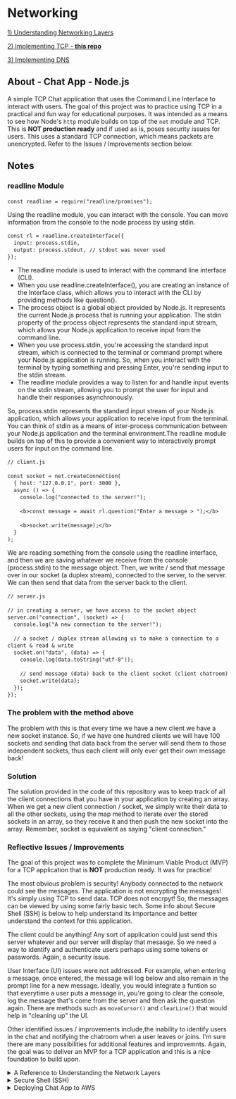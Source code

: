 # Networking

[1) Understanding Networking Layers](https://github.com/fabio-miguel/tcp-nodejs-networking)

[2) Implementing TCP - **this repo**](https://github.com/fabio-miguel/chat-nodejs-app-networking)

[3) Implementing DNS](https://github.com/fabio-miguel/dns-nodejs-networking)

## About - Chat App - Node.js

A simple TCP Chat application that uses the Command Line Interface to interact with users. The goal of this project was to practice using TCP in a practical and fun way for educational purposes. It was intended as a means to see how Node's `http` module builds on top of the `net` module and TCP. This is **NOT production ready** and if used as is, poses security issues for users. This uses a standard TCP connection, which means packets are unencrypted. Refer to the Issues / Improvements section below.

## Notes

### readline Module

`const readline = require("readline/promises");`

Using the readline module, you can interact with the console. You can move information from the console to the node process by using stdin.

```
const rl = readline.createInterface({
  input: process.stdin,
  output: process.stdout, // stdout was never used
});
```

- The readline module is used to interact with the command line interface (CLI).
- When you use readline.createInterface(), you are creating an instance of the Interface class, which allows you to interact with the CLI by providing methods like question().
- The process object is a global object provided by Node.js. It represents the current Node.js process that is running your application. The stdin property of the process object represents the standard input stream, which allows your Node.js application to receive input from the command line.
- When you use process.stdin, you're accessing the standard input stream, which is connected to the terminal or command prompt where your Node.js application is running. So, when you interact with the terminal by typing something and pressing Enter, you're sending input to the stdin stream.
- The readline module provides a way to listen for and handle input events on the stdin stream, allowing you to prompt the user for input and handle their responses asynchronously.

So, process.stdin represents the standard input stream of your Node.js application, which allows your application to receive input from the terminal. You can think of stdin as a means of inter-process communication between your Node.js application and the terminal environment.The readline module builds on top of this to provide a convenient way to interactively prompt users for input on the command line.

```
// client.js

const socket = net.createConnection(
  { host: "127.0.0.1", port: 3000 },
  async () => {
    console.log("connected to the server!");

    <b>const message = await rl.question("Enter a message > ");</b>

    <b>socket.write(message);</b>
  }
);
```

We are reading something from the console using the readline interface, and then we are saving whatever we receive from the console (process.stdin) to the message object. Then, we write / send that message over in our socket (a duplex stream), connected to the server, to the server. We can then send that data from the server back to the client.

```
// server.js

// in creating a server, we have access to the socket object
server.on("connection", (socket) => {
  console.log("A new connection to the server!");

  // a socket / duplex stream allowing us to make a connection to a client & read & write
  socket.on("data", (data) => {
    console.log(data.toString("utf-8"));

    // send message (data) back to the client socket (client chatroom)
    socket.write(data);
  });
});
```

### The problem with the method above

The problem with this is that every time we have a new client we have a new socket instance. So, if we have one hundred clients we will have 100 sockets and sending that data back from the server will send them to those independent sockets, thus each client will only ever get their own message back!

### Solution

The solution provided in the code of this repository was to keep track of all the client connections that you have in your application by creating an array. When we get a new client connection / socket, we simply write their data to all the other sockets, using the map method to iterate over the stored sockets in an array, so they receive it and then push the new socket into the array. Remember, socket is equivalent as saying "client connection."

### Reflective Issues / Improvements

The goal of this project was to complete the Minimum Viable Product (MVP) for a TCP application that is **NOT** production ready. It was for practice!

The most obvious problem is security! Anybody connected to the network could see the messages. The application is not encrypting the messages! It's simply using TCP to send data. TCP does not encrpyt! So, the messages can be viewed by using some fairly basic tech. Some info about Secure Shell (SSH) is below to help understand its importance and better understand the context for this application.

The client could be anything! Any sort of application could just send this server whatever and our server will display that mesasge. So we need a way to identify and authenticate users perhaps using some tokens or passwords. Again, a security issue.

User Interface (UI) issues were not addressed. For example, when entering a message, once entered, the message will log below and also remain in the prompt line for a new message. Ideally, you would integrate a funtion so that everytime a user puts a message in, you're going to clear the console, log the message that's come from the server and then ask the question again. There are methods such as `moveCursor()` and `clearLine()` that would help in "cleaning up" the UI.

Other identified issues / improvements include,the inability to identify users in the chat and notifying the chatroom when a user leaves or joins. I'm sure there are many possibilities for additional features and improvemnts. Again, the goal was to deliver an MVP for a TCP application and this is a nice foundation to build upon.

<details>
<summary>A Reference to Understanding the Network Layers</summary>

### Further Understanding the Application Layer

The upper most layer is the application layer. This application layer, in some models like the OSI model, can be further broken down into three separate layers. These would be \* _application_ _, _ _presentation_ \* and session.

Presentation simply means how you want to present the data. For instance, how to present headers and encrpytion. In other words, it is responsible for data translation and encryption. It ensures the data sent from the application layer of one machine can be read by the appliaction layer of another machine, regardless of different data representations. It handles tasks such as encryption, character encoding and compression.

The session layer manages the communcation between two hosts. It establishes and maintains interactions called seesions.

Essentialy, the application layer is what provides network services to end-users, presentation ensures data can be understood and session ensures reliable communication by managing the session.

</details>

<details>
<summary>Secure Shell (SSH)</summary>

### Secure Shell (SSH)

SSH first appeared in the mid 90's as a replacement way of connecting to a remote machine over the internet. Up until that time, the technologies available to connect to a remote machine like Telnet, RLogin, RSH etc worked fine, BUT they transmitted all the data in the clear over the network! So, if you logged into a remote machine, anyone with a packet sniffer between and the remote machine could see everything you weere doing there.

![Simple Network](images/oldNetworkPacketSniffer.png)

Now, when these protocols first appeared, that wasn's a problem because the machines were probably only networked within the computer department of a university or a company. So, the people who had access to do that probably worked there and wouldn't do that.

As machines got networked to other networks and the internet waas being built, if you had access to the network, well any network that the data was travelling over you could sniff the packets.

![Network to Network](images/networkToNetowork.png)

So, Tatu Ylönen, a Finnish professor, was concerned about this and developed the protocol SSH to encrypt the data so that you couldn't see what was being sent over. You could see the data that was being transmitted across, you could see how much data, the frequency of it, BUT you couldn't see what the data was! So, **SSH was developed as a way of encrpyting the connection between two machines.** However, it does a lot more than that.

The first thing that happens when you open up a TCP connection between two machines (note: it doesn't have to be a TCP connection), you've got a reliable connection between two machines, SSH is sending data over, and what SSH does is that it breaks the data down into a series of packets.

**Packet**

![Packet](images/sshPacket.png)

Of course, as with any packet transfer, these packets have a few headers at the beginning. Perhaps at the top you would have something that tells you how big the packet is (packet length), how much padding there is and then the data you want, called the payload. Then, you have the padding that follows that. So, what you are doing with each packet after the payload is adding padding. These are just random bytes that don't mean anything, but they force the encrption to make it harder to detect what's going on because you've got this random data in there. Lastly, you would have some sort of message authentication code. You can then apply compression, if you want, to the payload. So, you can compress the payload by using standard compression algorithms, such as zlib, to compress the data. Then, the whole of that packet (excluding the length) is then encrypted. The algorithms used for the encryption and for the message authentication code are selected by the server and the client. They are established at the beginning... which ones they offer and which they want to use. So, these vary from connection to connection. So the packet length is left unencrypted as we need to know how much data is coming.

**SSH Packet**

![SSH Packet](images/sshPacketEncryption.png)

At the other end, the server will decrpyt and then it knows its got the packet of data and can then piece it back together. So, on the server-side you do the opposite, decrpyt the packet, decompress the payload, and you can extract the data and sort of "stitch it back" together.

So, you have the unecrypted TCP connection. On top of that you have these packets that are encypted by the SSH protocol. On top of that, you then open a series of channels that you send the data over. This isn't to be confused with creating a new channel. This is actually creating a connection through these SSH packets.

</details>

<details>
<summary>Deploying Chat App to AWS</summary>

### Key Pair Login

Refers to the SSH key pair that is used for secure access to your EC2 instance. It consists of a public key and a private key. When you launch the EC2 instance, you specify the key pair to use for accessing that instance. The public key is placed on the instance itself during launch and the private key is kept securely on your local machine. So, when you connect to your EC2 instance using SSH, you specify the private key and if it matches the public key associated with it, you are granted access to the EC2 instance.

![Create Key Pair](images/createKeyPair.png)

### Creating a Security Group

In AWS EC2, a security group acts as a virtual firewall that controls the traffic to and from your EC2 instances. You’ve got two different rules. One is outbound and one is inbound.

Inbound means the traffic that comes into your EC2 instance / server. The rules control this incoming traffic. For example, the type of traffic allowed to reach your instance and the source of that traffic. Each inbound rule consists of:

**Type:** specifying the protocol such as HTTP (port 80), SSH (port 22), or HTTPS (port 443).
**Port Range:** Specifies the port or range of ports for the traffic. For example, port 22 for SSH or ports 80-443 for HTTP and HTTPS.
**Source:** Specifies the source of the incoming traffic. This can be specified as an IP address, a CIDR block (e.g., a range of IP addresses), another security group, or 0.0.0.0/0 to allow traffic from any IP address (not recommended for production environments).

Outbound rules basically mean what traffic can go outside the server. For example, you can allow everything. So, your server could connect to the outside internet without any limitations. Each outbound rule is similar to an inbound rule but controls outgoing traffic instead:

**Type:** Specifies the protocol or type of outgoing traffic.
**Port Range:** Specifies the port or range of ports for the outgoing traffic.
**Destination:** Specifies the destination of the outgoing traffic. This can be specified as an IP address, a CIDR block, another security group, or 0.0.0.0/0 to allow traffic to any destination.

Now, for this chat app, we allow all traffic outbound and all TCP traffic inbound.

![Security Group](images/securityGroup.png)

Once you launch your EC2 instance / node-server, you will notice your Public IPv4 address.

![Public IPv4 Address](images/publicIPAddressEC2.png)

This is the address that you can use to connect to this very server / EC2 instance! Now, remember that IP addresses are unique addresses for each computer. So, we identify computers on the internet via their IP address.

Next to the public IP, you can see the private IP. But, if you want to connect to the EC2 instance, you will need to use the public IP not the private IP. The private IP is that of the previous example when you connected your phone or iPad to your node application on your MacBook. However, it is the public IP address that you will use to connect to it and for the client application to connect to this server. YOU NEED AN IP ADDRESS FOR A SERVER! Otherwise it’s not a server.

To connect to your instance / server you could use the IP address or perhaps assign a domain name, which is the alias for your server. This is because the IP address could change. In fact, you could technically assign an Elastic IP address to it, which would assign a static IPv4 address. This allows you to associate a persistent IP address with an instance. So, the instance retains the same public IP address even if it is stopped and restarted. The alternative to an Elastic IP is, as mentioned at the start of this paragraph, is to use a Domain Name System (DNS). The DNS will allow you to associate a domain name with an IP address. This also and still ensures consistent access.

<details>
<summary>Connecting to an EC2 Instance Using SSH with Private Key Authentication</summary>

### Connecting to an EC2 Instance Using SSH with Private Key Authentication

**ssh**
This is the command to initiate an SSH connection to a remote server.

**-i**
This option specifies the identity file (private key) to use for authentication.

**~/.ssh/<filename>.pem**
This is the path to the private key file (cododev.pem) stored in the .ssh directory in the user's home directory (~). The private key is used to authenticate the SSH connection to the remote server.

After specifying the private key with -i, you would typically include the username and the domain name (or IP address) of the server you want to connect to.

```
ssh -i ~/.ssh/<filename>.pem <username>@<domain_or_IP>

ssh -i ~/.ssh/example.pem EC2-user@example.com
```

There’s a possibility this may not work initially and you receive a “WARNING: UNPROTECTED PRIVATE KEY FILE!” message and that you must allow permission for you, the owner (your AWS account), to read the file. This can be done using the following command:

![EC2 Instance Connection](images/ec2InstanceConnection.png)

Now, when you access your instance you will notice that if you were to run `ls` on the current directory, there would be nothing. Also, `node -v` would show that you don’t have Node.js installed on the instance. So, you will have to set up and configure the EC2 instance environment to suit your application’s requirements (e.g. software packages etc.), deploy the application, security configurations and so on. This is where you recognise the power of Docker!

<details>
<summary>A sidenote on Docker</summary>

### A sidenote on Docker:

_Docker streamlines the whole process of deploying and managing applications, especially in cloud environments like AWS EC2 instances._

- _Consistent Environment: Docker allows you to package your application and its dependencies into a container, which encapsulates everything the application needs to run. This ensures that the application runs consistently across different environments, including development, testing, and production._

- _Isolation: Docker containers provide process isolation, meaning each container runs as an isolated environment with its own filesystem, network, and resources. This isolation ensures that applications running in containers do not interfere with each other and helps improve security._

- _Portability: Docker containers are portable and can run on any platform that supports Docker. This makes it easy to deploy applications across different environments, including on-premises servers, cloud instances, and even developer laptops._

- _Scalability: Docker containers are lightweight and fast to start, making them well-suited for scalable applications. You can easily scale your application by running multiple instances of the same container across multiple hosts._

- _Infrastructure as Code: Docker containers can be managed and orchestrated using tools like Docker Compose, Docker Swarm, or Kubernetes. These tools allow you to define your application's infrastructure as code, making it easy to automate deployment, scaling, and management tasks._

_Overall, Docker simplifies the process of deploying and managing applications by providing a consistent, isolated, and portable runtime environment. This can be particularly beneficial when deploying applications to cloud environments like AWS EC2 instances, where consistency, scalability, and automation are important considerations._

</details>

You will need to run your server on the public IP address. We can use this IP address in our application’s `.listen()` method so that the application is listening for connections to the EC2 instance where this application is running.

<details>
<summary>A sidenote on Environment Variables:</summary>

### A sidenote on Environment Variables:

_Now, you could just copy and paste this in, but this isn’t the best way to do this for security reasons. Not even in development should you use this practice. This is because this is a potential security issue and any sensitive data should not be made public._

_Usually in production and development, you would use:_

```
process.env.VARIABLE_NAME

process.env.IP_ADDRESS

process.env.PORT
```

_This will store these variables will be stored unassigned. In production, you will manually set the values for these variables. AWS securely stores these values and makes them available to your application._

_In development, you will set the values of these variables manually using commands like:_

```
export IP_ADDRESS=value
```

_This will store the value in your current shell session which is separate to your application environment and will be lost once the shell is closed. This way even in development you do not risk accidentally pushing sensitive data to public environments like GitHub. An alternative in development is to use something like a `dotenv` file (or another alternative) where this is not ever pushed with your code to a public sphere._

</details>

Once you have your server set up, you can create your application file.

`touch chat-server.js`

Open the file in a lightweight text editor available in Unix-like operating systems, such as Linux and macOS using the `nano` command.

`nano chat-server.js`

So, up until this point you will have launched a Linux computer, installed Node.js (probably using NVM) and any other dependencies, created a file and pasted your server code into it. You can now run your server on this EC2 instance and connect to it.

Now, this isn’t the typical method for deploying your application on a server, but rather a simplified example of how to get a server working. As mentioned, Docker is very powerful and is pretty much the industry standard and common practice because it containerises your application and environment so you don’t have to configure your EC2 instance to mimic development environment. For example, without Docker and the simple / minimalist method we just used, we would have to probably prepare the app by compressing it into a `.zip` file, then upload to EC2, then extract, then install all the dependencies required by your Node.js application, then start your application.

Again, this is a simplistic and manual approach to deploying a Node.js application to an EC2 instance by copying and pasting code directly into a file on the instance. In a real-world production environment, there are additional steps to ensure performance, scalability and reliability. For example:

- High Availability: Setting up multiple instances of your application in different availability zones or regions to ensure fault tolerance.
- Load Balancing to distribute incoming traffic across multiple instances, improving performance and reliability

**This topic follows onto understanding IPv4 addresses which can be found in this repo:**

[3) Implementing DNS](https://github.com/fabio-miguel/dns-nodejs-networking)

</details>
